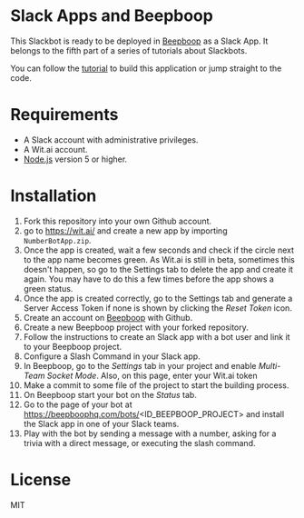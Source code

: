 # Slack Apps and Beepboop

This Slackbot is ready to be deployed in [Beepboop](https://beepboophq.com) as a Slack App. It belongs to the fifth part of a series of tutorials about Slackbots.

You can follow the [tutorial](http://sitepoint.com) to build this application or jump straight to the code.

# Requirements
- A Slack account with administrative privileges.
- A Wit.ai account.
- [Node.js](https://nodejs.org/en/download/) version 5 or higher.

# Installation
1. Fork this repository into your own Github account.
2. go to https://wit.ai/ and create a new app by importing `NumberBotApp.zip`.
3. Once the app is created, wait a few seconds and check if the circle next to the app name becomes green. As Wit.ai is still in beta, sometimes this doesn't happen, so go to the Settings tab to delete the app and create it again. You may have to do this a few times before the app shows a green status.
4. Once the app is created correctly, go to the Settings tab and generate a Server Access Token if none is shown by clicking the *Reset Token* icon.
5. Create an account on [Beepboop](https://beepboophq.com) with Github.
6. Create a new Beepboop project with your forked repository.
7. Follow the instructions to create an Slack app with a bot user and link it to your Beepboop project.
8. Configure a Slash Command in your Slack app.
9. In Beepboop, go to the *Settings* tab in your project and enable *Multi-Team Socket Mode*. Also, on this page, enter your Wit.ai token
10. Make a commit to some file of the project to start the building process.
11. On Beepboop start your bot on the *Status* tab.
12. Go to the page of your bot at https://beepboophq.com/bots/<ID_BEEPBOOP_PROJECT> and install the Slack app in one of your Slack teams. 
13. Play with the bot by sending a message with a number, asking for a trivia with a direct message, or executing the slash command.

# License
MIT